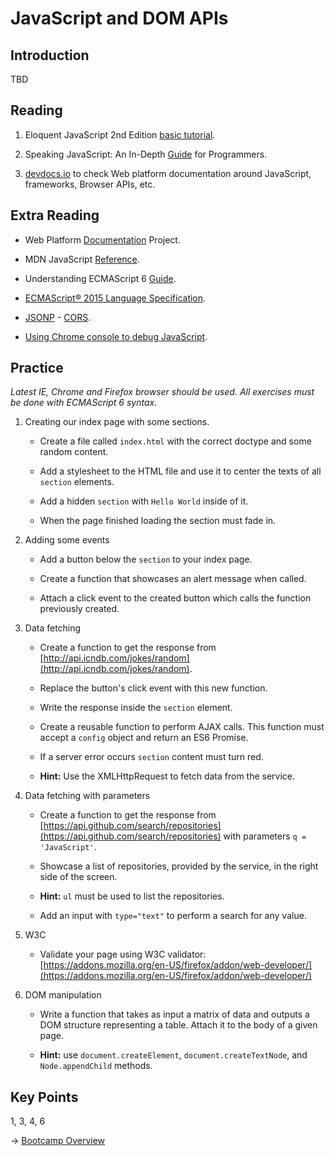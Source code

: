 # JavaScript and DOM APIs

## Introduction

TBD

## Reading

1.  Eloquent JavaScript 2nd Edition [basic tutorial](http://eloquentjavascript.net/).

2.  Speaking JavaScript: An In-Depth [Guide](http://speakingjs.com/) for Programmers.

3.  [devdocs.io](http://devdocs.io/) to check Web platform documentation around JavaScript, frameworks, Browser APIs, etc.

## Extra Reading

*   Web Platform [Documentation](http://www.webplatform.org/) Project.

*   MDN JavaScript [Reference](https://developer.mozilla.org/en/JavaScript/Reference).

*   Understanding ECMAScript 6 [Guide](https://leanpub.com/understandinges6/read).

*   [ECMAScript® 2015 Language Specification](http://www.ecma-international.org/ecma-262/6.0/).

*   [JSONP](http://json-p.org/) - [CORS](http://www.html5rocks.com/en/tutorials/cors/).

*   [Using Chrome console to debug JavaScript](https://developer.chrome.com/devtools/docs/console).

## Practice

*Latest IE, Chrome and Firefox browser should be used. All exercises must be done with ECMAScript 6 syntax.*

1.  Creating our index page with some sections.

    *   Create a file called `index.html` with the correct doctype and some random content.

    *   Add a stylesheet to the HTML file and use it to center the texts of all `section` elements.

    *   Add a hidden `section` with `Hello World` inside of it.

    *   When the page finished loading the section must fade in.

2.  Adding some events

    *   Add a button below the `section` to your index page.

    *   Create a function that showcases an alert message when called.

    *   Attach a click event to the created button which calls the function previously created.


3.  Data fetching

    *   Create a function to get the response from [http://api.icndb.com/jokes/random](http://api.icndb.com/jokes/random).

    *   Replace the button's click event with this new function.

    *   Write the response inside the `section` element.

    *   Create a reusable function to perform AJAX calls. This function must accept a `config` object and return an ES6 Promise.

    *   If a server error occurs `section` content must turn red.

    *   **Hint:** Use the XMLHttpRequest to fetch data from the service.

4.  Data fetching with parameters

    *   Create a function to get the response from [https://api.github.com/search/repositories](https://api.github.com/search/repositories) with parameters `q = 'JavaScript'`.

    *   Showcase a list of repositories, provided by the service, in the right side of the screen.

    *   **Hint:** `ul` must be used to list the repositories.

    *   Add an input with `type="text"` to perform a search for any value.

5.  W3C

    *   Validate your page using W3C validator: [https://addons.mozilla.org/en-US/firefox/addon/web-developer/](https://addons.mozilla.org/en-US/firefox/addon/web-developer/)

6.  DOM manipulation

    *   Write a function that takes as input a matrix of data and outputs a DOM structure representing a table. Attach it to the body of a given page.

    *   **Hint:** use `document.createElement`, `document.createTextNode`, and `Node.appendChild` methods.

## Key Points

1, 3, 4, 6

→ [Bootcamp Overview](https://github.com/globant-ui-rosario/web-ui-bootcamp)
